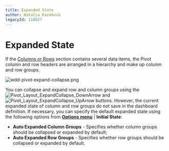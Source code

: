 ```yaml
---
title: Expanded State
author: Natalia Kazakova
legacyId: 118827
---
```

# Expanded State
If the [Columns or Rows](providing-data.md) section contains several data items, the Pivot column and row headers are arranged in a hierarchy and make up column and row groups.

![wdd-pivot-expand-collapse.png](../../../../images/img125647.png)

You can collapse and expand row and column groups using the ![Pivot_Layout_ExpandCollapse_DownArrow](../../../../images/img20154.png) and ![Pivot_Layout_ExpandCollapse_UpArrow](../../../../images/img20155.png) buttons. However, the current expanded state of column and row groups do not save in the dashboard definition. If necessary, you can specify the default expanded state using the following options from **[Options menu](../../ui-elements/dashboard-item-menu.md)** | **Initial State**:
* **Auto Expanded Column Groups** - Specifies whether column groups should be collapsed or expanded by default;
* **Auto Expanded Row Groups** - Specifies whether row groups should be collapsed or expanded by default.
